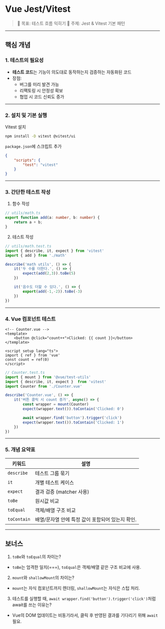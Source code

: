 # Vue Jest/Vitest
> 🎯 목표: 테스트 흐름 익히기
> 📘 주제: Jest & Vitest 기본 패턴

---

## 핵심 개념

### 1. 테스트의 필요성
- **테스트 코드**는 기능이 의도대로 동작하는지 검증하는 자동화된 코드
- 장점:
    - 버그를 미리 발견 가능
    - 리팩토링 시 안정성 확보
    - 협업 시 코드 신뢰도 증가

---

### 2. 설치 및 기본 실행

Vitest 설치
```bash
npm install -D vitest @vitest/ui
```

`package.json`에 스크립트 추가
```json
{
    "scripts": {
        "test": "vitest"
    }
}
```

---

### 3. 간단한 테스트 작성

1. 함수 작성
```ts
// utils/math.ts
export function add(a: number, b: number) {
    return a + b;
}
```

2. 테스트 작성
```ts
// utils/math.test.ts
import { describe, it, expect } from 'vitest'
import { add } from './math'

describe('math utils', () => {
    it('두 수를 더한다.', () => {
        expect(add(2,3)).toBe(5)
    })

    it('음수도 더할 수 있다.', () => {
        export(add(-1,-2)).toBe(-3)
    })
})
```

---

### 4. Vue 컴포넌트 테스트
```vue
<!-- Counter.vue -->
<template>
    <button @click="count++">Clicked: {{ count }}</button>
</template>

<script setup lang="ts">
import { ref } from 'vue'
const count = ref(0)
</script>
```

```ts
// Counter.test.ts
import { mount } from '@vue/test-utils'
import { describe, it, expect }  from 'vitest'
import Counter from './Counter.vue'

describe('Counter.vue', () => {
    it('버튼 클릭 시 count 증가', async() => {
        const wrapper = mount(Counter)
        expect(wrapper.text()).toContain('Clicked: 0')

        await wrapper.find('button').trigger('click')
        expect(wrapper.text()).toContain('Clicked: 1')
    })
})
```

---

### 5. 개념 요약표
| 키워드        | 설명                 |
| ---------- | ------------------ |
| `describe` | 테스트 그룹 묶기          |
| `it`       | 개별 테스트 케이스         |
| `expect`   | 결과 검증 (matcher 사용) |
| `toBe`     | 원시값 비교             |
| `toEqual`  | 객체/배열 구조 비교        |
| `toContain` | 배열/문자열 안에 특정 값이 포함되어 있는지 확인. |

---

## 보너스
1. `toBe`와 `toEqual`의 차이는?
- `toBe`는 엄격한 일치(===), `toEqual`은 객체/배열 같은 구조 비교에 사용.

2. `mount`와 `shallowMount`의 차이는?
- `mount`는 자식 컴포넌트까지 렌더링, `shallowMount`는 자식은 스텁 처리.

3. 테스트를 실행할 때, `await wrapper.find('button').trigger('click')`처럼 await를 쓰는 이유는?
- Vue의 DOM 업데이트는 비동기라서, 클릭 후 반영된 결과를 기다리기 위해 `await` 필요.